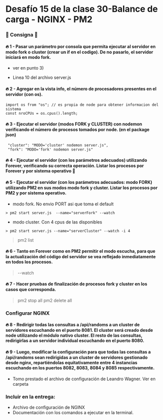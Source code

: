 # Desafío 15 de la clase 30-Balance de carga - NGINX - PM2

### 🌈 Consigna 🌈

#### 🔥 1 - Pasar un parámetro por consola que permita ejecutar al servidor en modo fork o cluster (crear un if en el codigo). De no pasarlo, el servidor iniciará en modo fork.

- ver en punto 3)

- Linea 10 del archivo server.js

#### 🔥 2 - Agregar en la vista info, el número de procesadores presentes en el servidor (con os).

```
import os from "os"; // es propia de node para obtener informacion del sistema
const nroCPUs = os.cpus().length;
```

#### 🔥 3 - Ejecutar el servidor (modos FORK y CLUSTER) con nodemon verificando el número de procesos tomados por node. (en el package json)

```
 "cluster": "MODO='cluster' nodemon server.js",
 "fork": "MODO='fork' nodemon server.js"
```

#### 🔥 4 - Ejecutar el servidor (con los parámetros adecuados) utilizando Forever, verificando su correcta operación. Listar los procesos por Forever y por sistema operativo 💩

#### 🔥 5 - Ejecutar el servidor (con los parámetros adecuados: modo FORK) utilizando PM2 en sus modos modo fork y cluster. Listar los procesos por PM2 y por sistema operativo.

- modo fork. No envio PORT asi que toma el default

```
> pm2 start server.js  --name="serverFork" --watch
```

- modo cluster. Con 4 cpus de las disponibles

```
> pm2 start server.js --name="serverCluster" --watch -i 4

```

> pm2 list

#### 🔥 6 - Tanto en Forever como en PM2 permitir el modo escucha, para que la actualización del código del servidor se vea reflejado inmediatamente en todos los procesos.

> --watch

#### 🔥 7 - Hacer pruebas de finalización de procesos fork y cluster en los casos que corresponda.

> pm2 stop all
> pm2 delete all

### Configurar NGINX

#### 🔥 8 - Redirigir todas las consultas a /api/randoms a un cluster de servidores escuchando en el puerto 8081. El cluster será creado desde node utilizando el módulo nativo cluster. El resto de las consultas, redirigirlas a un servidor individual escuchando en el puerto 8080.

#### 🔥 9 - Luego, modificar la configuración para que todas las consultas a /api/randoms sean redirigidas a un cluster de servidores gestionado desde nginx, repartiéndolas equitativamente entre 4 instancias escuchando en los puertos 8082, 8083, 8084 y 8085 respectivamente.

- Tomo prestado el archivo de configuración de Leandro Wagner. Ver en carpeta

### Incluir en la entrega:

- Archivo de configuración de NGINX
- Documentación con los comandos a ejecutar en la terminal.
